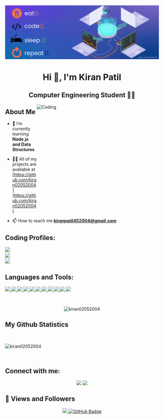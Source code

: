 
![logo](https://github.com/bhumika2101/bhumika2101/blob/main/abc.gif)
<html>
<body>

<h1 align="center">Hi 👋, I'm Kiran Patil </h1>

<h2 align="center">Computer Engineering Student 👨‍💻 </h2>

<div align="center">

</div>
<img
  align="right"
  alt="Coding"
  width="400"
  height="350"
  src="https://user-images.githubusercontent.com/59734313/157189039-c09b3e38-9f42-42c0-ab54-14f1574190a7.gif"
/>

## About Me

- 🌱 I’m currently learning **Node.js and Data Structures**

- 👨‍💻 All of my projects are available at [https://github.com/kiran02052004](https://github.com/kiran02052004)

- 📫 How to reach me **kiranpatil452004@gmail.com**

## **Coding Profiles**:

<p align="left"> 
    
  <a href="https://leetcode.com/u/kiranpatil452004/" target="_blank"> <img src="https://img.icons8.com/external-tal-revivo-color-tal-revivo/48/undefined/external-level-up-your-coding-skills-and-quickly-land-a-job-logo-color-tal-revivo.png"/> </a>   
  <a href="https://www.codechef.com/users/kiran_patil02" target="_blank"> <img src="https://img.icons8.com/fluency/48/000000/codechef.png"/> </a>    
  <a href="https://www.hackerrank.com/profile/kiranpatil452004"
  target="_blank"> <img src="https://img.icons8.com/external-tal-revivo-shadow-tal-revivo/48/undefined/external-hackerrank-is-a-technology-company-that-focuses-on-competitive-programming-logo-shadow-tal-revivo.png"/> </a>   
</p>


## Languages and Tools:

<p align="left"> 
    <a href="https://developer.mozilla.org/en-US/docs/Web/JavaScript" target="_blank"> <img src="https://img.icons8.com/color/48/javascript--v1.png"/> </a>
    <a href="https://developer.mozilla.org/en-US/docs/Web/HTML" target="_blank"> <img src="https://img.icons8.com/color/48/html-5--v1.png"/> </a>
    <a href="https://developer.mozilla.org/en-US/docs/Web/CSS" target="_blank"> <img src="https://img.icons8.com/color/48/css3.png"/> </a>
    <a href="https://nodejs.org/en/docs" target="_blank"> <img src="https://img.icons8.com/color/48/nodejs.png"/> </a>
    <a href="https://www.java.com" target="_blank"> <img src="https://img.icons8.com/color/48/000000/java-coffee-cup-logo.png"/> </a>
    <a href="https://www.python.org" target="_blank"> <img src="https://img.icons8.com/color/48/000000/python.png"/> </a>     
    <a href="https://git-scm.com/" target="_blank"> <img src="https://img.icons8.com/color/48/000000/git.png"/> </a> 
    <a href="https://www.mongodb.com/" target="_blank"> <img src="https://img.icons8.com/color/48/000000/mongodb.png"/> </a>
    <a href="https://www.mysql.com/" target="_blank"> <img src="https://img.icons8.com/color/48/000000/mysql-logo.png"/> </a>
    <a href="https://www.postgresql.org" target="_blank"> <img src="https://img.icons8.com/color/48/000000/postgreesql.png"/> </a>
    <a href="https://code.visualstudio.com/" target="_blank"> <img src="https://img.icons8.com/color/48/undefined/visual-studio-code-2019.png"/> </a>
</p>

<br/>

<div align="center">
  <p><img align="center" src="https://github-readme-streak-stats.herokuapp.com/?user=kiran02052004&" alt="kiran02052004" /></p>
</div>



## My Github Statistics

<br/>
  <p><img align="center" src="https://github-readme-stats.vercel.app/api/top-langs?username=kiran02052004&show_icons=true&locale=en&layout=compact" alt="kiran02052004" /></p>
<br/>


## Connect with me:

<p align="center">
  <a href = "https://linkedin.com/in/bhumika-salunkhe-02263725b"><img src="https://img.icons8.com/fluency/48/linkedin.png"/></a>
  <a href = "https://www.instagram.com/bhumika__salunkhe?igsh=aWttMWl1eDZyZ3Js"><img src="https://img.icons8.com/fluency/48/instagram-new.png"/></a>
</p>

## 👀 Views and Followers
<p align="center">
<a href="https://github.com/Meghna-DAS/github-profile-views-counter">
    <img src="https://komarev.com/ghpvc/?username=kiran02052004">
</a>
<a href="https://github.com/kiran02052004?tab=followers"><img src="https://img.shields.io/github/followers/kiran02052004?label=Followers&style=social" alt="GitHub Badge"></a>
</p>
</body>
</html>
